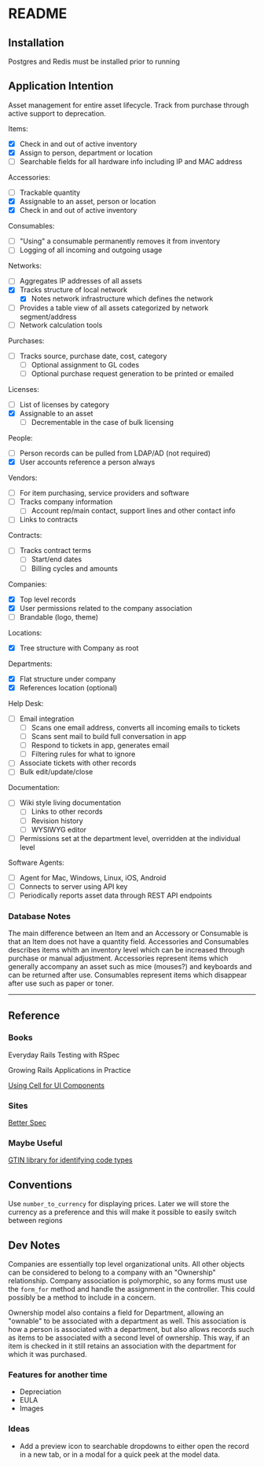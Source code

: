 # README

## Installation

Postgres and Redis must be installed prior to running

## Application Intention

Asset management for entire asset lifecycle. Track from purchase through active support to deprecation.

Items:

- [x] Check in and out of active inventory
- [x] Assign to person, department or location
- [ ] Searchable fields for all hardware info including IP and MAC address

Accessories:

- [ ] Trackable quantity
- [x] Assignable to an asset, person or location
- [x] Check in and out of active inventory

Consumables:

- [ ] "Using" a consumable permanently removes it from inventory
- [ ] Logging of all incoming and outgoing usage

Networks:

- [ ] Aggregates IP addresses of all assets
- [x] Tracks structure of local network
  - [x] Notes network infrastructure which defines the network
- [ ] Provides a table view of all assets categorized by network segment/address
- [ ] Network calculation tools

Purchases:

- [ ] Tracks source, purchase date, cost, category
  - [ ] Optional assignment to GL codes
  - [ ] Optional purchase request generation to be printed or emailed

Licenses:

- [ ] List of licenses by category
- [x] Assignable to an asset
  - [ ] Decrementable in the case of bulk licensing

People:

- [ ] Person records can be pulled from LDAP/AD (not required)
- [x] User accounts reference a person always

Vendors:

- [ ] For item purchasing, service providers and software
- [ ] Tracks company information
  - [ ] Account rep/main contact, support lines and other contact info
- [ ] Links to contracts

Contracts:

- [ ] Tracks contract terms
  - [ ] Start/end dates
  - [ ] Billing cycles and amounts

Companies:

- [x] Top level records
- [x] User permissions related to the company association
- [ ] Brandable (logo, theme)

Locations:

- [x] Tree structure with Company as root

Departments:

- [x] Flat structure under company
- [x] References location (optional)

Help Desk:

- [ ] Email integration
  - [ ] Scans one email address, converts all incoming emails to tickets
  - [ ] Scans sent mail to build full conversation in app
  - [ ] Respond to tickets in app, generates email
  - [ ] Filtering rules for what to ignore
- [ ] Associate tickets with other records
- [ ] Bulk edit/update/close

Documentation:

- [ ] Wiki style living documentation
  - [ ] Links to other records
  - [ ] Revision history
  - [ ] WYSIWYG editor
- [ ] Permissions set at the department level, overridden at the individual level

Software Agents:

- [ ] Agent for Mac, Windows, Linux, iOS, Android
- [ ] Connects to server using API key
- [ ] Periodically reports asset data through REST API endpoints

### Database Notes

The main difference between an Item and an Accessory or Consumable is that an Item does not have a quantity field. Accessories and Consumables describes items whith an inventory level which can be increased through purchase or manual adjustment. Accessories represent items which generally accompany an asset such as mice (mouses?) and keyboards and can be returned after use. Consumables represent items which disappear after use such as paper or toner.

---

## Reference

### Books

Everyday Rails Testing with RSpec

Growing Rails Applications in Practice

[Using Cell for UI Components](https://getflywheel.com/layout/how-to-build-ui-components-in-rails/)

### Sites

[Better Spec](https://www.betterspecs.org/)

### Maybe Useful

[GTIN library for identifying code types](https://github.com/officeluv/gtin_extras)

## Conventions

Use `number_to_currency` for displaying prices. Later we will store the currency as a preference and this will make it possible to easily switch between regions

## Dev Notes

Companies are essentially top level organizational units. All other objects can be considered to belong to a company with an "Ownership" relationship. Company association is polymorphic, so any forms must use the `form_for` method and handle the assignment in the controller. This could possibly be a method to include in a concern.

Ownership model also contains a field for Department, allowing an "ownable" to be associated with a department as well. This association is how a person is associated with a department, but also allows records such as items to be associated with a second level of ownership. This way, if an item is checked in it still retains an association with the department for which it was purchased.

### Features for another time

- Depreciation
- EULA
- Images

### Ideas

- Add a preview icon to searchable dropdowns to either open the record in a new tab, or in a modal for a quick peek at the model data.
